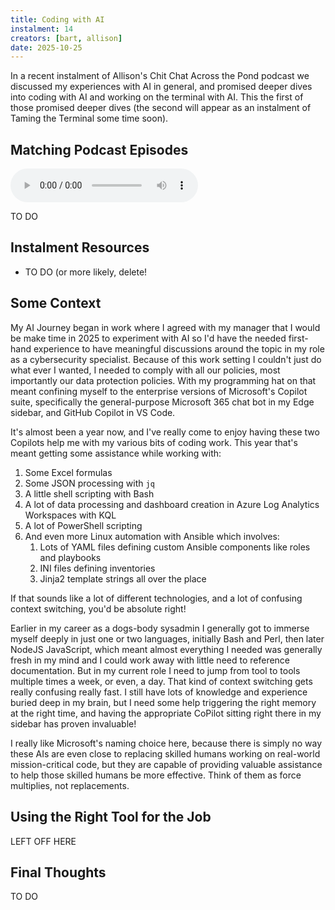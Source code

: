 ```yaml
---
title: Coding with AI
instalment: 14
creators: [bart, allison]
date: 2025-10-25
---
```


In a recent instalment of Allison's Chit Chat Across the Pond podcast we discussed my experiences with AI in general, and promised deeper dives into coding with AI and working on the terminal with AI. This the first of those promised deeper dives (the second will appear as an instalment of Taming the Terminal some time soon).

## Matching Podcast Episodes

<audio controls src="https://media.blubrry.com/nosillacast/traffic.libsyn.com/nosillacast/PBS_2025_07_19.mp3?autoplay=0&loop=0&controls=1">Your browser does not support HTML 5 audio 🙁</audio>

TO DO

## Instalment Resources

- TO DO (or more likely, delete!

## Some Context

My AI Journey began in work where I agreed with my manager that I would be make time in 2025 to experiment with AI so I'd have the needed first-hand experience to have meaningful discussions around the topic in my role as a cybersecurity specialist. Because of this work setting I couldn't just do what ever I wanted, I needed to comply with all our policies, most importantly our data protection policies. With my programming hat on that meant confining myself to the enterprise versions of Microsoft's Copilot suite, specifically the general-purpose Microsoft 365 chat bot in my Edge sidebar, and GitHub Copilot in VS Code.

It's almost been a year now, and I've really come to enjoy having these two Copilots help me with my various bits of coding work. This year that's meant getting some assistance while working with:

1. Some Excel formulas
2. Some JSON processing with `jq`
3. A little shell scripting with Bash
4. A lot of data processing and dashboard creation in Azure Log Analytics Workspaces with KQL
5. A lot of PowerShell scripting
6. And even more Linux automation with Ansible which involves:
   1. Lots of YAML files defining custom Ansible components like roles and playbooks
   2. INI files defining inventories
   3. Jinja2 template strings all over the place

If that sounds like a lot of different technologies, and a lot of confusing context switching, you'd be absolute right!

Earlier in my career as a dogs-body sysadmin I generally got to immerse myself deeply in just one or two languages, initially Bash and Perl, then later NodeJS JavaScript, which meant almost everything I needed was generally fresh in my mind and I could work away with little need to reference documentation. But in my current role I need to jump from tool to tools multiple times a week, or even, a day. That kind of context switching gets really confusing really fast. I still have lots of knowledge and experience buried deep in my brain, but I need some help triggering the right memory at the right time, and having the appropriate CoPilot sitting right there in my sidebar has proven invaluable!

I really like Microsoft's naming choice here, because there is simply no way these AIs are even close to replacing skilled humans working on real-world mission-critical code, but they are capable of providing valuable assistance to help those skilled humans be more effective. Think of them as force multiplies, not replacements.

## Using the Right Tool for the Job

LEFT OFF HERE

## Final Thoughts

TO DO
